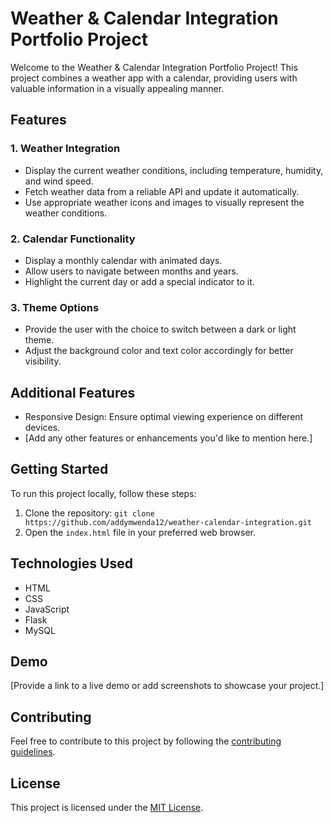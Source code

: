 # Weather & Calendar Integration Portfolio Project

Welcome to the Weather & Calendar Integration Portfolio Project! This project combines a weather app with a calendar, providing users with valuable information in a visually appealing manner.

## Features

### 1. Weather Integration

- Display the current weather conditions, including temperature, humidity, and wind speed.
- Fetch weather data from a reliable API and update it automatically.
- Use appropriate weather icons and images to visually represent the weather conditions.

### 2. Calendar Functionality

- Display a monthly calendar with animated days.
- Allow users to navigate between months and years.
- Highlight the current day or add a special indicator to it.

### 3. Theme Options

- Provide the user with the choice to switch between a dark or light theme.
- Adjust the background color and text color accordingly for better visibility.

## Additional Features

- Responsive Design: Ensure optimal viewing experience on different devices.
- [Add any other features or enhancements you'd like to mention here.]

## Getting Started

To run this project locally, follow these steps:

1. Clone the repository: `git clone https://github.com/addymwenda12/weather-calendar-integration.git`
2. Open the `index.html` file in your preferred web browser.

## Technologies Used

- HTML
- CSS
- JavaScript
- Flask
- MySQL


## Demo

[Provide a link to a live demo or add screenshots to showcase your project.]

## Contributing

Feel free to contribute to this project by following the [contributing guidelines](CONTRIBUTING.md).

## License

This project is licensed under the [MIT License](LICENSE).
